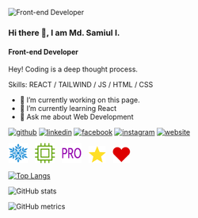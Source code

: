 ![Front-end Developer]((https://media.licdn.com/dms/image/v2/D5616AQHXOonsJBBF4g/profile-displaybackgroundimage-shrink_350_1400/B56ZUpLo2iGUAY-/0/1740152673046?e=1745452800&v=beta&t=W7oLuOXfkXPB3Vf_9fKM05-liHXmez6uPGhYnqtfKYo))


### Hi there 👋, I am Md. Samiul I.
#### Front-end Developer

Hey! 
Coding is a deep thought process.

Skills: REACT / TAILWIND / JS / HTML / CSS

- 🔭 I’m currently working on this page. 
- 🌱 I’m currently learning React 
- 💬 Ask me about Web Development 


[<img src='https://cdn.jsdelivr.net/npm/simple-icons@3.0.1/icons/github.svg' alt='github' height='40'>](https://github.com/samiulisslam)  [<img src='https://cdn.jsdelivr.net/npm/simple-icons@3.0.1/icons/linkedin.svg' alt='linkedin' height='40'>](https://www.linkedin.com/in/samiulisslam/)  [<img src='https://cdn.jsdelivr.net/npm/simple-icons@3.0.1/icons/facebook.svg' alt='facebook' height='40'>](https://www.facebook.com/samiulisslam)  [<img src='https://cdn.jsdelivr.net/npm/simple-icons@3.0.1/icons/instagram.svg' alt='instagram' height='40'>](https://www.instagram.com/samiulisslam/)  [<img src='https://cdn.jsdelivr.net/npm/simple-icons@3.0.1/icons/icloud.svg' alt='website' height='40'>](https://www.samiulisslam.com/)  

<a href='https://archiveprogram.github.com/'><img src='https://raw.githubusercontent.com/acervenky/animated-github-badges/master/assets/acbadge.gif' width='40' height='40'></a> <a href='https://docs.github.com/en/developers'><img src='https://raw.githubusercontent.com/acervenky/animated-github-badges/master/assets/devbadge.gif' width='40' height='40'></a> <a href='https://github.com/pricing'><img src='https://raw.githubusercontent.com/acervenky/animated-github-badges/master/assets/pro.gif' width='40' height='40'></a> <a href='https://stars.github.com/'><img src='https://raw.githubusercontent.com/acervenky/animated-github-badges/master/assets/starbadge.gif' width='35' height='35'></a> <a href='https://docs.github.com/en/github/supporting-the-open-source-community-with-github-sponsors'><img src='https://raw.githubusercontent.com/acervenky/animated-github-badges/master/assets/sponsorbadge.gif' width='35' height='35'></a> 

[![Top Langs](https://github-readme-stats.vercel.app/api/top-langs/?username=samiulisslam)](https://github.com/anuraghazra/github-readme-stats)

![GitHub stats](https://github-readme-stats.vercel.app/api?username=samiulisslam&show_icons=true)  

![GitHub metrics](https://metrics.lecoq.io/samiulisslam)  

